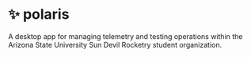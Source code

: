 # ✨ polaris

A desktop app for managing telemetry and testing operations within the Arizona State University Sun Devil Rocketry student organization.